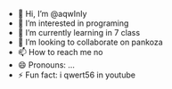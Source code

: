 - 👋 Hi, I’m @aqwInIy
- 👀 I’m interested in programing
- 🌱 I’m currently learning in 7 class
- 💞️ I’m looking to collaborate on pankoza
- 📫 How to reach me no
- 😄 Pronouns: ...
- ⚡ Fun fact: i qwert56 in youtube

<!---
aqwInIy/aqwInIy is a ✨ special ✨ repository because its `README.md` (this file) appears on your GitHub profile.
You can click the Preview link to take a look at your changes.
--->

